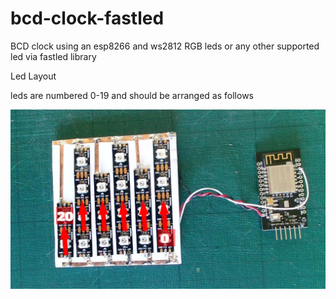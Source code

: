 # bcd-clock-fastled
BCD clock using an esp8266 and ws2812 RGB leds or any other supported led via fastled library

Led Layout

leds are numbered 0-19 and should be arranged as follows 

![Led Layout](https://github.com/n00dles/bcd-clock-fastled/blob/master/images/layout.jpg)
